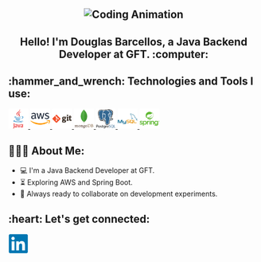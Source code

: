 <h2 align="center">
  <img src="https://i.pinimg.com/originals/dc/4d/b1/dc4db1c340e223ef56883a33df40e00b.gif" alt="Coding Animation" width="500">
</h2>

<h2 align="center">
  Hello! I'm Douglas Barcellos, a Java Backend Developer at GFT. :computer:
</h2>

<h2 align="left">:hammer_and_wrench: Technologies and Tools I use:</h2>
<p align="left">
  <a href="https://www.java.com/" target="_blank"> <img src="https://raw.githubusercontent.com/devicons/devicon/master/icons/java/java-original-wordmark.svg" alt="Java" width="40" height="40"/> </a>
  <a href="https://aws.amazon.com/" target="_blank"> <img src="https://raw.githubusercontent.com/devicons/devicon/master/icons/amazonwebservices/amazonwebservices-original-wordmark.svg" alt="AWS" width="40" height="40"/> </a>
  <a href="https://git-scm.com/" target="_blank"> <img src="https://raw.githubusercontent.com/devicons/devicon/master/icons/git/git-original-wordmark.svg" alt="Git" width="40" height="40"/> </a>
  <a href="https://www.mongodb.com/" target="_blank"> <img src="https://raw.githubusercontent.com/devicons/devicon/master/icons/mongodb/mongodb-original-wordmark.svg" alt="MongoDB" width="40" height="40"/> </a>
  <a href="https://www.postgresql.org/" target="_blank"> <img src="https://raw.githubusercontent.com/devicons/devicon/master/icons/postgresql/postgresql-original-wordmark.svg" alt="PostgreSQL" width="40" height="40"/> </a>
  <a href="https://www.mysql.com/" target="_blank"> <img src="https://raw.githubusercontent.com/devicons/devicon/master/icons/mysql/mysql-original-wordmark.svg" alt="MySQL" width="40" height="40"/> </a>
  <a href="https://spring.io/projects/spring-boot" target="_blank"> <img src="https://raw.githubusercontent.com/devicons/devicon/master/icons/spring/spring-original-wordmark.svg" alt="Spring Boot" width="40" height="40"/> </a>
</p>

<h2 align="left">👨🏻‍💻 About Me:</h2>

- :computer: I'm a Java Backend Developer at GFT.
- :hourglass_flowing_sand: Exploring AWS and Spring Boot.
- :rocket: Always ready to collaborate on development experiments.

<h2 align="left">:heart: Let's get connected:</h2>
<p align="left">
  <a href="https://www.linkedin.com/in/douglas-barcellos-b9b572161/" target="_blank">
    <img src="https://raw.githubusercontent.com/devicons/devicon/master/icons/linkedin/linkedin-original.svg" alt="LinkedIn" width="40" height="40"/>
  </a>
</p>
